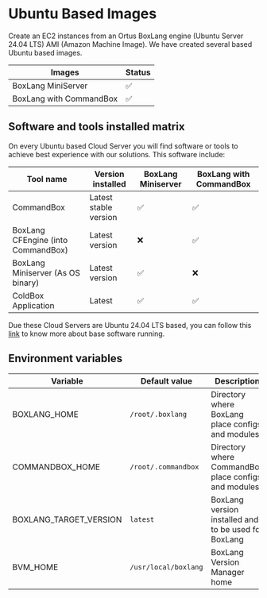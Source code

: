 # Ubuntu Based Images

Create an EC2 instances from an Ortus BoxLang engine \(Ubuntu Server 24.04 LTS\) AMI \(Amazon Machine Image\).  We have created several based Ubuntu based images.

| Images                        | Status                                          |
| ----------------------------- | ----------------------------------------------- |
| BoxLang MiniServer            | :white_check_mark:                              |
| BoxLang with CommandBox       | :white_check_mark:                              |

## Software and tools installed matrix

On every Ubuntu based Cloud Server you will find software or tools to achieve best experience with our solutions. This software include:

|**Tool name**|**Version installed**|**BoxLang Miniserver**|**BoxLang with CommandBox**|
|-------------|---------------------|------------------------------|---------------------------|
|CommandBox   |Latest stable version| :white_check_mark:           | :white_check_mark:        |
|BoxLang CFEngine (into CommandBox)|Latest version|:x:|:white_check_mark:|
|BoxLang Miniserver (As OS binary)|Latest version|:white_check_mark:|:x:|
|ColdBox Application|Latest|:white_check_mark:|:white_check_mark:|

Due these Cloud Servers are Ubuntu 24.04 LTS based, you can follow this [link](https://aws.amazon.com/marketplace/pp/prodview-s4zvkzmlirbga?sr=0-5&ref_=beagle&applicationId=AWSMPContessa) to know more about base software running.

## Environment variables

|**Variable**|**Default value**|**Description**|
|-------------|-----------------|--------------|
|BOXLANG_HOME|`/root/.boxlang`|Directory where BoxLang place configs and modules|
|COMMANDBOX_HOME|`/root/.commandbox`|Directory where CommandBox place configs and modules|
|BOXLANG_TARGET_VERSION| `latest` |BoxLang version installed and to be used for BoxLang|
|BVM_HOME| `/usr/local/boxlang`|BoxLang Version Manager home|